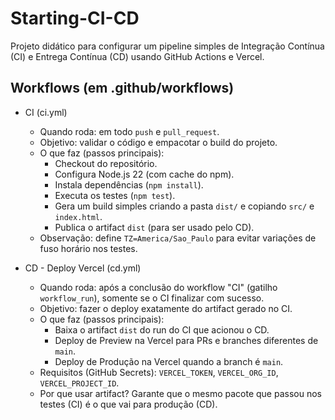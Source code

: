 # Starting-CI-CD

Projeto didático para configurar um pipeline simples de Integração Contínua (CI) e Entrega Contínua (CD) usando GitHub Actions e Vercel.

## Workflows (em .github/workflows)

- CI (ci.yml)
  - Quando roda: em todo `push` e `pull_request`.
  - Objetivo: validar o código e empacotar o build do projeto.
  - O que faz (passos principais):
    - Checkout do repositório.
    - Configura Node.js 22 (com cache do npm).
    - Instala dependências (`npm install`).
    - Executa os testes (`npm test`).
    - Gera um build simples criando a pasta `dist/` e copiando `src/` e `index.html`.
    - Publica o artifact `dist` (para ser usado pelo CD).
  - Observação: define `TZ=America/Sao_Paulo` para evitar variações de fuso horário nos testes.

- CD - Deploy Vercel (cd.yml)
  - Quando roda: após a conclusão do workflow "CI" (gatilho `workflow_run`), somente se o CI finalizar com sucesso.
  - Objetivo: fazer o deploy exatamente do artifact gerado no CI.
  - O que faz (passos principais):
    - Baixa o artifact `dist` do run do CI que acionou o CD.
    - Deploy de Preview na Vercel para PRs e branches diferentes de `main`.
    - Deploy de Produção na Vercel quando a branch é `main`.
  - Requisitos (GitHub Secrets): `VERCEL_TOKEN`, `VERCEL_ORG_ID`, `VERCEL_PROJECT_ID`.
  - Por que usar artifact? Garante que o mesmo pacote que passou nos testes (CI) é o que vai para produção (CD).
